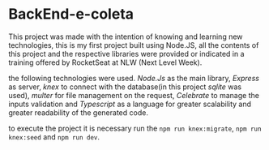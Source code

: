 # BackEnd-e-coleta
This project was made with the intention of knowing and learning new technologies, this is my first project built using Node.JS, all the contents of this project and the respective libraries were provided or indicated in a training offered by RocketSeat at NLW (Next Level Week).

the following technologies were used. _Node.Js_ as the main library, _Express_ as server, _knex_ to connect with the database(in this project _sqlite_ was used), _multer_ for file management on the request, _Celebrate_ to manage the inputs validation and _Typescript_ as a language for greater scalability and greater readability of the generated code.

to execute the project it is necessary run the `npm run knex:migrate`, `npm run knex:seed` and `npm run dev`.
